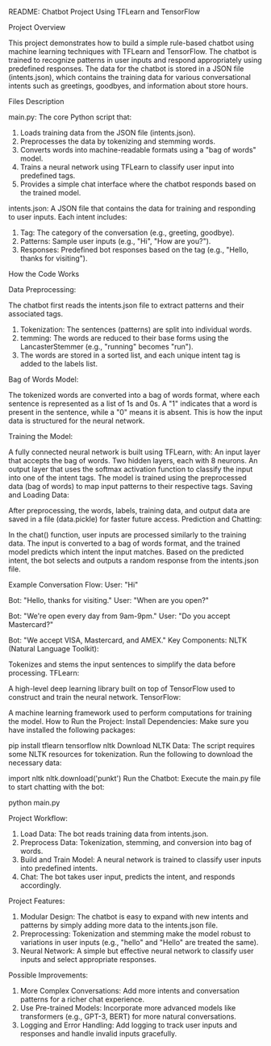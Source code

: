 README: Chatbot Project Using TFLearn and TensorFlow


Project Overview

This project demonstrates how to build a simple rule-based chatbot using machine learning techniques with TFLearn and TensorFlow. The chatbot is trained to recognize patterns in user inputs and respond appropriately using predefined responses. The data for the chatbot is stored in a JSON file (intents.json), which contains the training data for various conversational intents such as greetings, goodbyes, and information about store hours.

Files Description

main.py: 
The core Python script that:
1) Loads training data from the JSON file (intents.json).
2) Preprocesses the data by tokenizing and stemming words.
3) Converts words into machine-readable formats using a "bag of words" model.
4) Trains a neural network using TFLearn to classify user input into predefined tags.
5) Provides a simple chat interface where the chatbot responds based on the trained model.

intents.json:
A JSON file that contains the data for training and responding to user inputs. Each intent includes:
1) Tag: The category of the conversation (e.g., greeting, goodbye).
2) Patterns: Sample user inputs (e.g., "Hi", "How are you?").
3) Responses: Predefined bot responses based on the tag (e.g., "Hello, thanks for visiting").

How the Code Works

Data Preprocessing:

The chatbot first reads the intents.json file to extract patterns and their associated tags.
1) Tokenization: The sentences (patterns) are split into individual words.
2) temming: The words are reduced to their base forms using the LancasterStemmer (e.g., "running" becomes "run").
3) The words are stored in a sorted list, and each unique intent tag is added to the labels list.

Bag of Words Model:

The tokenized words are converted into a bag of words format, where each sentence is represented as a list of 1s and 0s. A "1" indicates that a word is present in the sentence, while a "0" means it is absent.
This is how the input data is structured for the neural network.

Training the Model:

A fully connected neural network is built using TFLearn, with:
An input layer that accepts the bag of words.
Two hidden layers, each with 8 neurons.
An output layer that uses the softmax activation function to classify the input into one of the intent tags.
The model is trained using the preprocessed data (bag of words) to map input patterns to their respective tags.
Saving and Loading Data:

After preprocessing, the words, labels, training data, and output data are saved in a file (data.pickle) for faster future access.
Prediction and Chatting:

In the chat() function, user inputs are processed similarly to the training data. The input is converted to a bag of words format, and the trained model predicts which intent the input matches.
Based on the predicted intent, the bot selects and outputs a random response from the intents.json file.

Example Conversation Flow:
User: "Hi"

Bot: "Hello, thanks for visiting."
User: "When are you open?"

Bot: "We're open every day from 9am-9pm."
User: "Do you accept Mastercard?"

Bot: "We accept VISA, Mastercard, and AMEX."
Key Components:
NLTK (Natural Language Toolkit):

Tokenizes and stems the input sentences to simplify the data before processing.
TFLearn:

A high-level deep learning library built on top of TensorFlow used to construct and train the neural network.
TensorFlow:

A machine learning framework used to perform computations for training the model.
How to Run the Project:
Install Dependencies: Make sure you have installed the following packages:


pip install tflearn tensorflow nltk
Download NLTK Data: The script requires some NLTK resources for tokenization. Run the following to download the necessary data:

import nltk
nltk.download('punkt')
Run the Chatbot: Execute the main.py file to start chatting with the bot:

python main.py

Project Workflow:
  1) Load Data: The bot reads training data from intents.json.
  2) Preprocess Data: Tokenization, stemming, and conversion into bag of words.
  3) Build and Train Model: A neural network is trained to classify user inputs into predefined intents.
  4) Chat: The bot takes user input, predicts the intent, and responds accordingly.

Project Features:
  1) Modular Design: The chatbot is easy to expand with new intents and patterns by simply adding more data to the intents.json file.
  2) Preprocessing: Tokenization and stemming make the model robust to variations in user inputs (e.g., "hello" and "Hello" are treated the same).
  3) Neural Network: A simple but effective neural network to classify user inputs and select appropriate responses.

Possible Improvements:
  1) More Complex Conversations: Add more intents and conversation patterns for a richer chat experience.
  2) Use Pre-trained Models: Incorporate more advanced models like transformers (e.g., GPT-3, BERT) for more natural conversations.
  3) Logging and Error Handling: Add logging to track user inputs and responses and handle invalid inputs gracefully.
